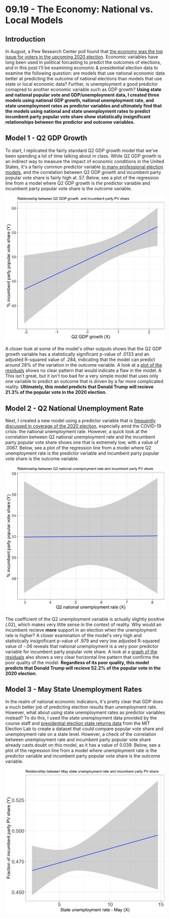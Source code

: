 # 09.19 - The Economy: National vs. Local Models
## Introduction
In August, a Pew Research Center poll found that [the economy was the top issue for voters in the upcoming 2020 election](https://www.pewresearch.org/politics/2020/08/13/important-issues-in-the-2020-election/). Economic variables have long been used in political forcasting to predict the outcomes of elections, and in this post I'll be examining economic & presidential election data to examine the following question: are models that use national economic data better at predicting the outcome of national elections than models that use state or local economic data? Further, is unemployment a good predictor comapred to another economic variable such as GDP growth? **Using state and national popular vote and GDP/unemployment data, I created three models using national GDP growth, national unemployment rate, and state unemployment rates as predictor variables and ultimately find that the models using national and state unemployment rates to predict incumbent party popular vote share show statistically insignificant relationships between the predictor and outcome variables.**

## Model 1 - Q2 GDP Growth
To start, I replicated the fairly standard Q2 GDP growth model that we've been spending a lot of time talking about in class. While Q2 GDP growth is an indirect way to measure the impact of economic conditions in the United States, it's a fairly common predictor variable [in many professional election models](https://projects.economist.com/us-2020-forecast/president/how-this-works), and the correlation between Q2 GDP growth and incumbent party popular vote share is fairly high at .57. Below, see a plot of the regression line from a model where Q2 GDP growth is the predictor variable and incumbent party popular vote share is the outcome variable.

![Regression Plot 1](q2_gdp_pvshare.jpeg)

 A closer look at some of the model's other outputs shows that the Q2 GDP growth variable has a statistically significant p-value of .0133 and an adjusted R-squared value of .284, indicating that the model can predict around 28% of the variation in the outcome variable. A look at a [plot of the residuals](https://raw.githubusercontent.com/parkermas/gov1347-blog/gh-pages/m1_residuals.jpeg) shows no clear pattern that would indicate a flaw in the model. A This isn't great, but it isn't too bad for a very simple model that uses only one variable to predict an outcome that is driven by a far more complicated reality. **Ultimately, this model predicts that Donald Trump will recieve 21.3% of the popular vote in the 2020 election.**

## Model 2 - Q2 National Unemployment Rate
Next, I created a new model using a predictor variable that is [frequently discussed in coverage of the 2020 election](https://www.politico.com/news/2020/08/06/trump-economic-recovery-election-392497), especially amid the COVID-19 crisis: the national unemployment rate. However, a quick look at the correlation between Q2 national unemployment rate and the incumbent party popular vote share shows one that is extremely low, with a value of .0067. Below, see a plot of the regression line from a model where Q2 unemployment rate is the predictor variable and incumbent party popular vote share is the outcome variable.

![Regression Plot 2](q2_unemployment_pvshare.jpeg)

The coefficient of the Q2 unemployment variable is actually slightly positive (.02), which makes very little sense in the context of reality. Why would an incumbent recieve **more** support in an election when the unemployment rate is higher? A closer examination of the model's very high and statistically insignificant p-value of .979 and very low adjusted R-squared value of -.06 reveals that national unemployment is a very poor predictor variable for incumbent party popular vote share. A look at a [graph of the residuals](https://raw.githubusercontent.com/parkermas/gov1347-blog/gh-pages/m2_residuals.jpeg) also shows a very clear horizontal line pattern that confirms the poor quality of the model. **Regardless of its poor quality, this model predicts that Donald Trump will recieve 52.2% of the popular vote in the 2020 election.**

## Model 3 - May State Unemployment Rates
In the realm of national economic indicators, it's pretty clear that GDP does a much better job of predicting election results than unemployment rate. However, what about using state unemployment rates as predictor variables instead? To do this, I used the state unemployment data provided by the course staff and [presidential election state returns data](https://dataverse.harvard.edu/dataset.xhtml?persistentId=doi:10.7910/DVN/42MVDX) from the MIT Election Lab to create a dataset that could compare popular vote share and unemployment rate on a state level. However, a check of the correlation between unemployment rate and incumbent party popular vote share already casts doubt on this model, as it has a value of 0.039. Below, see a plot of the regression line from a model where unemployment rate is the predictor variable and incumbent party popular vote share is the outcome variable.

![Regression Plot 3](may_state_unemployment_pvshare.jpeg)

